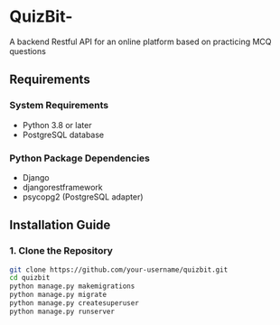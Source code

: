 # QuizBit-
A backend Restful API for an online platform based on practicing MCQ questions

## Requirements

### System Requirements
- Python 3.8 or later
- PostgreSQL database

### Python Package Dependencies
- Django
- djangorestframework
- psycopg2 (PostgreSQL adapter)

## Installation Guide

### 1. Clone the Repository
```bash
git clone https://github.com/your-username/quizbit.git
cd quizbit
python manage.py makemigrations
python manage.py migrate
python manage.py createsuperuser
python manage.py runserver
